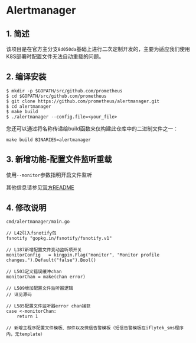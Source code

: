 # Alertmanager

## 1. 简述

该项目是在官方主分支`8d050da`基础上进行二次定制开发的，主要为适应我们使用K8S部署时配置文件无法自动重载的问题。



## 2. 编译安装

```shell
$ mkdir -p $GOPATH/src/github.com/prometheus
$ cd $GOPATH/src/github.com/prometheus
$ git clone https://github.com/prometheus/alertmanager.git
$ cd alertmanager
$ make build
$ ./alertmanager --config.file=<your_file>
```

您还可以通过将名称传递给build函数来仅构建此仓库中的二进制文件之一：

```shell
make build BINARIES=alertmanager
```



## 3. 新增功能-配置文件监听重载

使用`--monitor`参数指明开启文件监听

其他信息请参见[官方README](https://github.com/jwping/alertmanager/blob/master/AREADME.md)

## 4. 修改说明

```shell
cmd/alertmanager/main.go

// L42引入fsnotify包
fsnotify "gopkg.in/fsnotify/fsnotify.v1"

// L187新增配置文件变动监听项开关
monitorConfig   = kingpin.Flag("monitor", "Monitor profile changes.").Default("false").Bool()

// L503定义错误缓冲chan
monitorChan = make(chan error)

// L509增加配置文件监听器逻辑
// 详见源码

// L585配置文件监听器error chan捕获
case <-monitorChan:
	return 1
	
// 新增主程序配置文件模板、邮件以及微信告警模板（短信告警模板在iflytek_sms程序内，无template）
```
